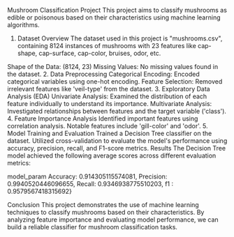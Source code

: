 Mushroom Classification Project
This project aims to classify mushrooms as edible or poisonous based on their characteristics using machine learning algorithms.

1. Dataset Overview
The dataset used in this project is "mushrooms.csv", containing 8124 instances of mushrooms with 23 features like cap-shape, cap-surface, cap-color, bruises, odor, etc.

Shape of the Data: (8124, 23)
Missing Values: No missing values found in the dataset.
2. Data Preprocessing
Categorical Encoding: Encoded categorical variables using one-hot encoding.
Feature Selection: Removed irrelevant features like 'veil-type' from the dataset.
3. Exploratory Data Analysis (EDA)
Univariate Analysis: Examined the distribution of each feature individually to understand its importance.
Multivariate Analysis: Investigated relationships between features and the target variable ('class').
4. Feature Importance Analysis
Identified important features using correlation analysis. Notable features include 'gill-color' and 'odor'.
5. Model Training and Evaluation
Trained a Decision Tree classifier on the dataset.
Utilized cross-validation to evaluate the model's performance using accuracy, precision, recall, and F1-score metrics.
Results
The Decision Tree model achieved the following average scores across different evaluation metrics:

model_param
Accuracy: 0.914305115574081,
Precision: 0.9940520446096655,
Recall: 0.9346938775510203,
f1 : 0.9579567418315692}

Conclusion
This project demonstrates the use of machine learning techniques to classify mushrooms based on their characteristics. By analyzing feature importance and evaluating model performance, we can build a reliable classifier for mushroom classification tasks.
